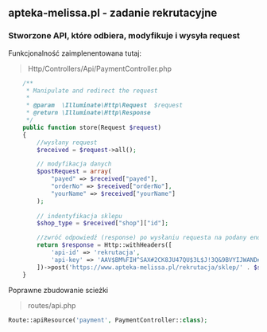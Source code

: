 ## apteka-melissa.pl - zadanie rekrutacyjne
### Stworzone API, które odbiera, modyfikuje i wysyła request

Funkcjonalność zaimplenentowana tutaj:
> Http/Controllers/Api/PaymentController.php
```php
    /**
     * Manipulate and redirect the request
     *
     * @param  \Illuminate\Http\Request  $request
     * @return \Illuminate\Http\Response
     */
    public function store(Request $request)
    {
        //wysłany request
        $received = $request->all();

        // modyfikacja danych
        $postRequest = array(
            "payed" => $received["payed"],
            "orderNo" => $received["orderNo"],
            "yourName" => $received["yourName"]
        );
        
        // indentyfikacja sklepu
        $shop_type = $received["shop"]["id"];

        //zwróć odpowiedź (response) po wysłaniu requesta na podany endpoint
        return $response = Http::withHeaders([
            'api-id' => 'rekrutacja',
            'api-key' => 'AAV$BM%FIH^SAX#2CK8JU47QU$3L$J!3Q&9BVYIJWAND#W3'
        ])->post('https://www.apteka-melissa.pl/rekrutacja/sklep/' . $shop_type, $postRequest);
    }
```

Poprawne zbudowanie scieżki
> routes/api.php
```php
Route::apiResource('payment', PaymentController::class);
```